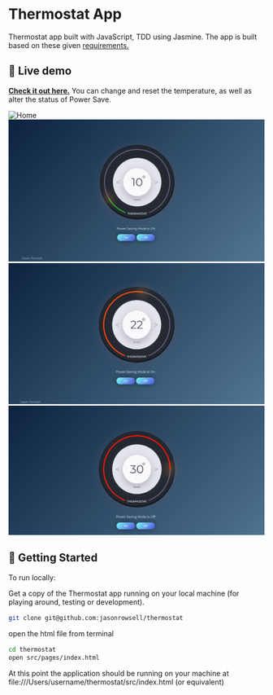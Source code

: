 # Thermostat App

Thermostat app built with JavaScript, TDD using Jasmine. The app is built based on these given [requirements.](requirements.md)

## 👀 Live demo

**[Check it out here.](https://jasonrowsell-thermostat.herokuapp.com/)** You can change and reset the temperature, as well as alter the status of Power Save.

![Home](./public/images/home.gif)
![Green](./public/images/green.png)
![Orange](./public/images/orange.png)
![Red](./public/images/red.png)

## 🏁 Getting Started

To run locally:

Get a copy of the Thermostat app running on your local machine (for playing around, testing or development).

```sh
git clone git@github.com:jasonrowsell/thermostat
```

open the html file from terminal

```sh
cd thermostat
open src/pages/index.html
```

At this point the application should be running on your machine at file:///Users/username/thermostat/src/index.html (or equivalent)
